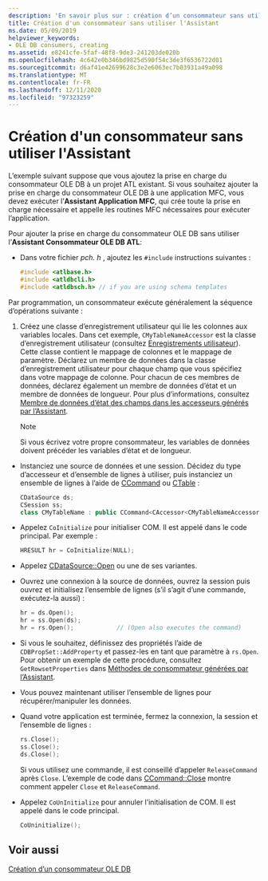 ```yaml
---
description: 'En savoir plus sur : création d’un consommateur sans utiliser d’Assistant'
title: Création d'un consommateur sans utiliser l'Assistant
ms.date: 05/09/2019
helpviewer_keywords:
- OLE DB consumers, creating
ms.assetid: e8241cfe-5faf-48f8-9de3-241203de020b
ms.openlocfilehash: 4c642e0b346bd9825d590f54c3de3f6536722d01
ms.sourcegitcommit: d6af41e42699628c3e2e6063ec7b03931a49a098
ms.translationtype: MT
ms.contentlocale: fr-FR
ms.lasthandoff: 12/11/2020
ms.locfileid: "97323259"
---
```

# <a name="creating-a-consumer-without-using-a-wizard"></a>Création d'un consommateur sans utiliser l'Assistant

L’exemple suivant suppose que vous ajoutez la prise en charge du consommateur OLE DB à un projet ATL existant. Si vous souhaitez ajouter la prise en charge du consommateur OLE DB à une application MFC, vous devez exécuter l’**Assistant Application MFC**, qui crée toute la prise en charge nécessaire et appelle les routines MFC nécessaires pour exécuter l’application.

Pour ajouter la prise en charge du consommateur OLE DB sans utiliser l’**Assistant Consommateur OLE DB ATL**:

- Dans votre fichier *pch. h* , ajoutez les `#include` instructions suivantes :

    ```cpp
    #include <atlbase.h>
    #include <atldbcli.h>
    #include <atldbsch.h> // if you are using schema templates
    ```

Par programmation, un consommateur exécute généralement la séquence d’opérations suivante :

1. Créez une classe d’enregistrement utilisateur qui lie les colonnes aux variables locales. Dans cet exemple, `CMyTableNameAccessor` est la classe d’enregistrement utilisateur (consultez [Enregistrements utilisateur](../../data/oledb/user-records.md)). Cette classe contient le mappage de colonnes et le mappage de paramètre. Déclarez un membre de données dans la classe d’enregistrement utilisateur pour chaque champ que vous spécifiez dans votre mappage de colonne. Pour chacun de ces membres de données, déclarez également un membre de données d’état et un membre de données de longueur. Pour plus d’informations, consultez [Membre de données d’état des champs dans les accesseurs générés par l’Assistant](../../data/oledb/field-status-data-members-in-wizard-generated-accessors.md).

    > [!NOTE]
    > Si vous écrivez votre propre consommateur, les variables de données doivent précéder les variables d’état et de longueur.

- Instanciez une source de données et une session. Décidez du type d’accesseur et d’ensemble de lignes à utiliser, puis instanciez un ensemble de lignes à l’aide de [CCommand](../../data/oledb/ccommand-class.md) ou [CTable](../../data/oledb/ctable-class.md) :

    ```cpp
    CDataSource ds;
    CSession ss;
    class CMyTableName : public CCommand<CAccessor<CMyTableNameAccessor>>
    ```

- Appelez `CoInitialize` pour initialiser COM. Il est appelé dans le code principal. Par exemple :

    ```cpp
    HRESULT hr = CoInitialize(NULL);
    ```

- Appelez [CDataSource::Open](./cdatasource-class.md#open) ou une de ses variantes.

- Ouvrez une connexion à la source de données, ouvrez la session puis ouvrez et initialisez l’ensemble de lignes (s’il s’agit d’une commande, exécutez-la aussi) :

    ```cpp
    hr = ds.Open();
    hr = ss.Open(ds);
    hr = rs.Open();            // (Open also executes the command)
    ```

- Si vous le souhaitez, définissez des propriétés l’aide de `CDBPropSet::AddProperty` et passez-les en tant que paramètre à `rs.Open`. Pour obtenir un exemple de cette procédure, consultez `GetRowsetProperties` dans [Méthodes de consommateur générées par l’Assistant](../../data/oledb/consumer-wizard-generated-methods.md).

- Vous pouvez maintenant utiliser l’ensemble de lignes pour récupérer/manipuler les données.

- Quand votre application est terminée, fermez la connexion, la session et l’ensemble de lignes :

    ```cpp
    rs.Close();
    ss.Close();
    ds.Close();
    ```

   Si vous utilisez une commande, il est conseillé d’appeler `ReleaseCommand` après `Close`. L’exemple de code dans [CCommand::Close](./ccommand-class.md#close) montre comment appeler `Close` et `ReleaseCommand`.

- Appelez `CoUnInitialize` pour annuler l’initialisation de COM. Il est appelé dans le code principal.

    ```cpp
    CoUninitialize();
    ```

## <a name="see-also"></a>Voir aussi

[Création d’un consommateur OLE DB](../../data/oledb/creating-an-ole-db-consumer.md)
